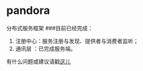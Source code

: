# pandora
分布式服务框架
###目前已经完成：
1. 注册中心：服务注册与发现、提供者与消费者监听；
2. 通讯层 ：已完成服务端。


 
有什么问题或建议请戳[这儿](https://github.com/yuezixin/pandora/issues/1)
